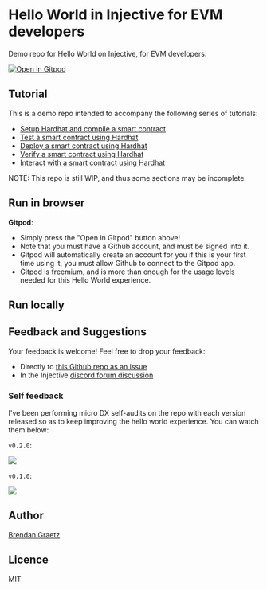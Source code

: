 # Hello World in Injective for EVM developers

Demo repo for Hello World on Injective, for EVM developers.

[![Open in Gitpod](https://gitpod.io/button/open-in-gitpod.svg)](https://gitpod.io/?autostart=true&editor=code&workspaceClass=g1-standard#https://github.com/injective-dev/inj-evm-hello-world)

<!-- TODO insert github code space links -->

## Tutorial

This is a demo repo intended to accompany the following series of tutorials:

* [Setup Hardhat and compile a smart contract](https://docs.injective.network/developers-evm/smart-contracts/compile-hardhat)
* [Test a smart contract using Hardhat](https://docs.injective.network/developers-evm/smart-contracts/test-hardhat)
* [Deploy a smart contract using Hardhat](https://docs.injective.network/developers-evm/smart-contracts/deploy-hardhat)
* [Verify a smart contract using Hardhat](https://docs.injective.network/developers-evm/smart-contracts/verify-hardhat)
* [Interact with a smart contract using Hardhat](https://docs.injective.network/developers-evm/smart-contracts/interact-hardhat)

<!-- To watch a recorded demonstration, view on [youtube.com](...). -->

NOTE: This repo is still WIP, and thus some sections may be incomplete.

## Run in browser

**Gitpod**:

- Simply press the "Open in Gitpod" button above!
- Note that you must have a Github account, and must be signed into it.
- Gitpod will automatically create an account for you if this is your first time using it, you must allow Github to connect to the Gitpod app.
- Gitpod is freemium, and is more than enough for the usage levels needed for this Hello World experience.

<!-- TODO github code spaces instructions -->

## Run locally

<!-- TODO -->

## Feedback and Suggestions

Your feedback is welcome!
Feel free to drop your feedback:
- Directly to [this Github repo as an issue](https://github.com/injective-dev/evm-hello-world-inj/issues/new/choose)
- In the Injective [discord forum discussion](https://discord.com/channels/739552603322450092/1404368498742001684/1404368498742001684)

### Self feedback

I've been performing micro DX self-audits on the repo
with each version released
so as to keep improving the hello world experience.
You can watch them below:

`v0.2.0`:

[![](https://i.ytimg.com/vi/9elKp8Wnono/maxresdefault.jpg)](https://www.youtube.com/watch?v=9elKp8Wnono)

`v0.1.0`:

[![](https://i.ytimg.com/vi/APcPHL4_c_U/maxresdefault.jpg)](https://www.youtube.com/watch?v=APcPHL4_c_U)

## Author

[Brendan Graetz](https://blog.bguiz.com/)

## Licence

MIT
